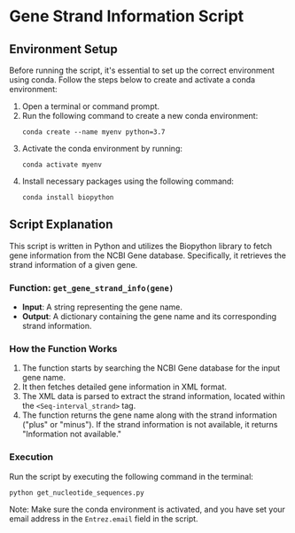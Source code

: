 # Gene Strand Information Script

## Environment Setup

Before running the script, it's essential to set up the correct environment using conda. Follow the steps below to create and activate a conda environment:

1. Open a terminal or command prompt.
2. Run the following command to create a new conda environment:
   ```
   conda create --name myenv python=3.7
   ```
3. Activate the conda environment by running:
   ```
   conda activate myenv
   ```
4. Install necessary packages using the following command:
   ```
   conda install biopython
   ```

## Script Explanation

This script is written in Python and utilizes the Biopython library to fetch gene information from the NCBI Gene database. Specifically, it retrieves the strand information of a given gene.

### Function: `get_gene_strand_info(gene)`

- **Input**: A string representing the gene name.
- **Output**: A dictionary containing the gene name and its corresponding strand information.

### How the Function Works

1. The function starts by searching the NCBI Gene database for the input gene name.
2. It then fetches detailed gene information in XML format.
3. The XML data is parsed to extract the strand information, located within the `<Seq-interval_strand>` tag.
4. The function returns the gene name along with the strand information ("plus" or "minus"). If the strand information is not available, it returns "Information not available."

### Execution

Run the script by executing the following command in the terminal:
```
python get_nucleotide_sequences.py
```

Note: Make sure the conda environment is activated, and you have set your email address in the `Entrez.email` field in the script.

